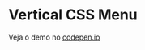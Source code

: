 Vertical CSS Menu
=================================


Veja o demo no [codepen.io](http://codepen.io/hjdesigner/pen/bZQbgx)
